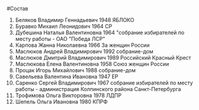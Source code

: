 #Состав
1. Беляков Владимир Геннадьевич 1948 ЯБЛОКО
2. Буравко Михаил Леонидович 1964 СР
3. Дубешина Наталья Валентиновна 1964 \"собрание избирателей по месту работы - ОАО \"Победа ЛСР\"
4. Карпова Жанна Николаевна 1966 За женщин России
5. Маслюков Андрей Владимирович 1992 собрание-дом
6. Маслюков Дмитрий Владимирович 1989 Российский Красный Крест
7. Маслюкова Елена Валентиновна 1958 Союз женщин России
8. Процак Игорь Михайлович 1988 собрание-дом
9. Савельева Валентина Ивановна 1947 ЕР
10. Саренко Сергей Владимирович 1967 собрание избирателей по месту работы - администрация Колпинского района Санкт-Петербурга
11. Трофимова Ольга Викторовна 1978 ЛДПР
12. Шепель Ольга Ивановна 1980 КПРФ
